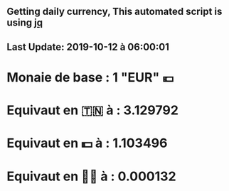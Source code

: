 ## Getting daily currency, This automated script is using [jq](https://stedolan.github.io/jq/)
## Last Update:  2019-10-12 à 06:00:01
 # Monaie de base : 1 "EUR" 💶 
 # Equivaut en 🇹🇳 à :  3.129792 
 # Equivaut en 💵 à : 1.103496
 # Equivaut en 🐱‍💻 à :  0.000132
